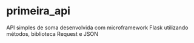 # primeira_api
 API simples de soma desenvolvida com microframework Flask utilizando métodos, biblioteca Request e JSON
